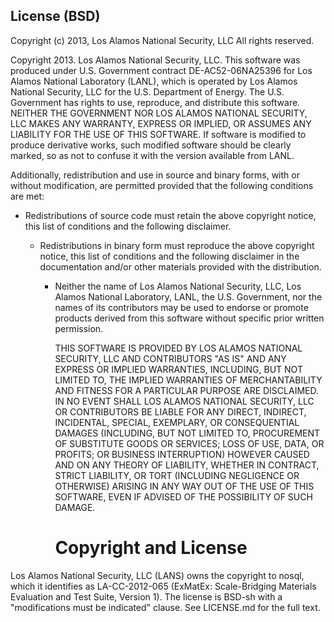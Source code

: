 License (BSD)
-------------

Copyright (c) 2013, Los Alamos National Security, LLC
All rights reserved.

Copyright 2013. Los Alamos National Security, LLC. This software was produced
under U.S. Government contract DE-AC52-06NA25396 for Los Alamos National
Laboratory (LANL), which is operated by Los Alamos National Security, LLC for
the U.S. Department of Energy. The U.S. Government has rights to use,
reproduce, and distribute this software.  NEITHER THE GOVERNMENT NOR LOS ALAMOS
NATIONAL SECURITY, LLC MAKES ANY WARRANTY, EXPRESS OR IMPLIED, OR ASSUMES ANY
LIABILITY FOR THE USE OF THIS SOFTWARE.  If software is modified to produce
derivative works, such modified software should be clearly marked, so as not to
confuse it with the version available from LANL.

Additionally, redistribution and use in source and binary forms, with or
without modification, are permitted provided that the following conditions are
met:

* Redistributions of source code must retain the above copyright notice, this
  list of conditions and the following disclaimer.

  * Redistributions in binary form must reproduce the above copyright notice,
    this list of conditions and the following disclaimer in the documentation
    and/or other materials provided with the distribution.

    * Neither the name of Los Alamos National Security, LLC, Los Alamos
      National Laboratory, LANL, the U.S. Government, nor the names of its
      contributors may be used to endorse or promote products derived from this
      software without specific prior written permission.

      THIS SOFTWARE IS PROVIDED BY LOS ALAMOS NATIONAL SECURITY, LLC AND
      CONTRIBUTORS "AS IS" AND ANY EXPRESS OR IMPLIED WARRANTIES, INCLUDING,
      BUT NOT LIMITED TO, THE IMPLIED WARRANTIES OF MERCHANTABILITY AND FITNESS
      FOR A PARTICULAR PURPOSE ARE DISCLAIMED. IN NO EVENT SHALL LOS ALAMOS
      NATIONAL SECURITY, LLC OR CONTRIBUTORS BE LIABLE FOR ANY DIRECT,
      INDIRECT, INCIDENTAL, SPECIAL, EXEMPLARY, OR CONSEQUENTIAL DAMAGES
      (INCLUDING, BUT NOT LIMITED TO, PROCUREMENT OF SUBSTITUTE GOODS OR
      SERVICES; LOSS OF USE, DATA, OR PROFITS; OR BUSINESS INTERRUPTION)
      HOWEVER CAUSED AND ON ANY THEORY OF LIABILITY, WHETHER IN CONTRACT,
      STRICT LIABILITY, OR TORT (INCLUDING NEGLIGENCE OR OTHERWISE) ARISING IN
      ANY WAY OUT OF THE USE OF THIS SOFTWARE, EVEN IF ADVISED OF THE
      POSSIBILITY OF SUCH DAMAGE.
      # Copyright and License

Los Alamos National Security, LLC (LANS) owns the copyright to nosql, which
it identifies as LA-CC-2012-065 (ExMatEx: Scale-Bridging Materials Evaluation
and Test Suite, Version 1). The license is BSD-sh with a "modifications must be
indicated" clause. See LICENSE.md for the full text.

